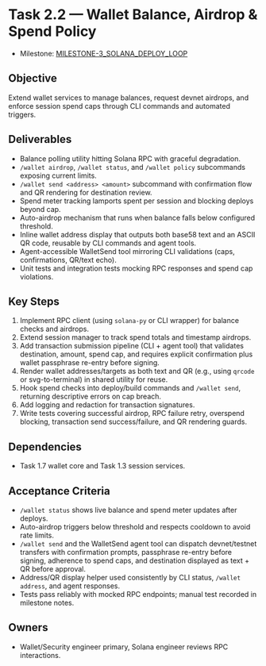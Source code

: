 # Task 2.2 — Wallet Balance, Airdrop & Spend Policy

- Milestone: [MILESTONE-3_SOLANA_DEPLOY_LOOP](../milestones/MILESTONE-3_SOLANA_DEPLOY_LOOP.md)

## Objective
Extend wallet services to manage balances, request devnet airdrops, and enforce session spend caps through CLI commands and automated triggers.

## Deliverables
- Balance polling utility hitting Solana RPC with graceful degradation.
- `/wallet airdrop`, `/wallet status`, and `/wallet policy` subcommands exposing current limits.
- `/wallet send <address> <amount>` subcommand with confirmation flow and QR rendering for destination review.
- Spend meter tracking lamports spent per session and blocking deploys beyond cap.
- Auto-airdrop mechanism that runs when balance falls below configured threshold.
- Inline wallet address display that outputs both base58 text and an ASCII QR code, reusable by CLI commands and agent tools.
- Agent-accessible WalletSend tool mirroring CLI validations (caps, confirmations, QR/text echo).
- Unit tests and integration tests mocking RPC responses and spend cap violations.

## Key Steps
1. Implement RPC client (using `solana-py` or CLI wrapper) for balance checks and airdrops.
2. Extend session manager to track spend totals and timestamp airdrops.
3. Add transaction submission pipeline (CLI + agent tool) that validates destination, amount, spend cap, and requires explicit confirmation plus wallet passphrase re-entry before signing.
4. Render wallet addresses/targets as both text and QR (e.g., using `qrcode` or svg-to-terminal) in shared utility for reuse.
5. Hook spend checks into deploy/build commands and `/wallet send`, returning descriptive errors on cap breach.
6. Add logging and redaction for transaction signatures.
7. Write tests covering successful airdrop, RPC failure retry, overspend blocking, transaction send success/failure, and QR rendering guards.

## Dependencies
- Task 1.7 wallet core and Task 1.3 session services.

## Acceptance Criteria
- `/wallet status` shows live balance and spend meter updates after deploys.
- Auto-airdrop triggers below threshold and respects cooldown to avoid rate limits.
- `/wallet send` and the WalletSend agent tool can dispatch devnet/testnet transfers with confirmation prompts, passphrase re-entry before signing, adherence to spend caps, and destination displayed as text + QR before approval.
- Address/QR display helper used consistently by CLI status, `/wallet address`, and agent responses.
- Tests pass reliably with mocked RPC endpoints; manual test recorded in milestone notes.

## Owners
- Wallet/Security engineer primary, Solana engineer reviews RPC interactions.
